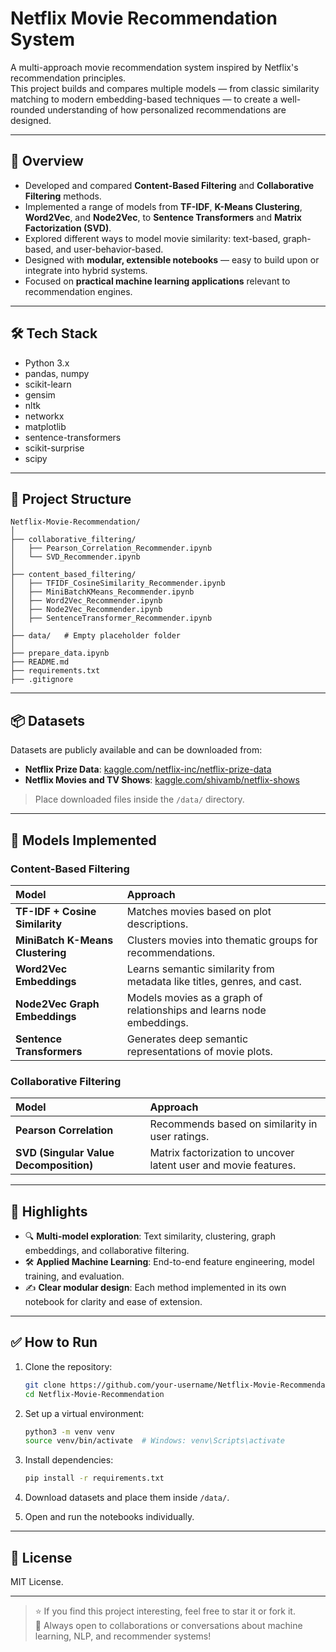 # Netflix Movie Recommendation System

A multi-approach movie recommendation system inspired by Netflix's recommendation principles.  
This project builds and compares multiple models — from classic similarity matching to modern embedding-based techniques — to create a well-rounded understanding of how personalized recommendations are designed.

---

## 🚀 Overview

- Developed and compared **Content-Based Filtering** and **Collaborative Filtering** methods.
- Implemented a range of models from **TF-IDF**, **K-Means Clustering**, **Word2Vec**, and **Node2Vec**, to **Sentence Transformers** and **Matrix Factorization (SVD)**.
- Explored different ways to model movie similarity: text-based, graph-based, and user-behavior-based.
- Designed with **modular, extensible notebooks** — easy to build upon or integrate into hybrid systems.
- Focused on **practical machine learning applications** relevant to recommendation engines.

---

## 🛠 Tech Stack

- Python 3.x
- pandas, numpy
- scikit-learn
- gensim
- nltk
- networkx
- matplotlib
- sentence-transformers
- scikit-surprise
- scipy

---

## 📂 Project Structure

```plaintext
Netflix-Movie-Recommendation/
│
├── collaborative_filtering/
│   ├── Pearson_Correlation_Recommender.ipynb
│   └── SVD_Recommender.ipynb
│
├── content_based_filtering/
│   ├── TFIDF_CosineSimilarity_Recommender.ipynb
│   ├── MiniBatchKMeans_Recommender.ipynb
│   ├── Word2Vec_Recommender.ipynb
│   ├── Node2Vec_Recommender.ipynb
│   ├── SentenceTransformer_Recommender.ipynb
│
├── data/   # Empty placeholder folder
│
├── prepare_data.ipynb
├── README.md
├── requirements.txt
├── .gitignore
```

---

## 📦 Datasets

Datasets are publicly available and can be downloaded from:

- **Netflix Prize Data**: [kaggle.com/netflix-inc/netflix-prize-data](https://www.kaggle.com/netflix-inc/netflix-prize-data)
- **Netflix Movies and TV Shows**: [kaggle.com/shivamb/netflix-shows](https://www.kaggle.com/shivamb/netflix-shows)

> Place downloaded files inside the `/data/` directory.

---

## 🧐 Models Implemented

### Content-Based Filtering

| Model | Approach |
|:------|:---------|
| **TF-IDF + Cosine Similarity** | Matches movies based on plot descriptions. |
| **MiniBatch K-Means Clustering** | Clusters movies into thematic groups for recommendations. |
| **Word2Vec Embeddings** | Learns semantic similarity from metadata like titles, genres, and cast. |
| **Node2Vec Graph Embeddings** | Models movies as a graph of relationships and learns node embeddings. |
| **Sentence Transformers** | Generates deep semantic representations of movie plots. |

### Collaborative Filtering

| Model | Approach |
|:------|:---------|
| **Pearson Correlation** | Recommends based on similarity in user ratings. |
| **SVD (Singular Value Decomposition)** | Matrix factorization to uncover latent user and movie features. |

---

## 🌟 Highlights

- 🔍 **Multi-model exploration**: Text similarity, clustering, graph embeddings, and collaborative filtering.
- 🛠️ **Applied Machine Learning**: End-to-end feature engineering, model training, and evaluation.
- ✍️ **Clear modular design**: Each method implemented in its own notebook for clarity and ease of extension.

---

## ✅ How to Run

1. Clone the repository:
   ```bash
   git clone https://github.com/your-username/Netflix-Movie-Recommendation.git
   cd Netflix-Movie-Recommendation
   ```

2. Set up a virtual environment:
   ```bash
   python3 -m venv venv
   source venv/bin/activate  # Windows: venv\Scripts\activate
   ```

3. Install dependencies:
   ```bash
   pip install -r requirements.txt
   ```

4. Download datasets and place them inside `/data/`.

5. Open and run the notebooks individually.

---

## 📄 License

MIT License.

---

> ⭐ If you find this project interesting, feel free to star it or fork it.  
> 🚀 Always open to collaborations or conversations about machine learning, NLP, and recommender systems!

